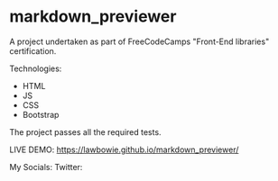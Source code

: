 # markdown_previewer
A project undertaken as part of FreeCodeCamps "Front-End libraries" certification.

Technologies:
- HTML
- JS
- CSS
- Bootstrap

The project passes all the required tests.

LIVE DEMO: https://lawbowie.github.io/markdown_previewer/

My Socials:
Twitter:
